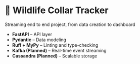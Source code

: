 # 🐺 Wildlife Collar Tracker

Streaming end to end project, from data creation to dashboard
- **FastAPI** – API layer
- **Pydantic** – Data modeling
- **Ruff + MyPy** – Linting and type-checking
- **Kafka (Planned)** – Real-time event streaming
- **Cassandra (Planned)** – Scalable storage